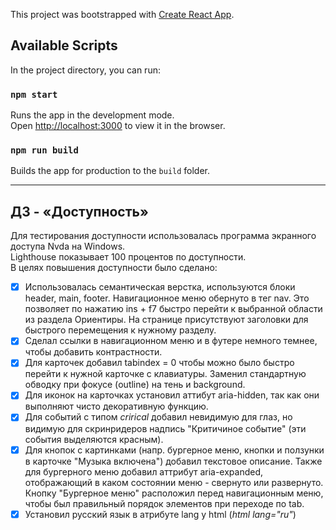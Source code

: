 This project was bootstrapped with [Create React App](https://github.com/facebook/create-react-app).

## Available Scripts

In the project directory, you can run:

### `npm start`

Runs the app in the development mode.<br>
Open [http://localhost:3000](http://localhost:3000) to view it in the browser.

### `npm run build`

Builds the app for production to the `build` folder.<br>
___

## ДЗ - «Доступность»
Для тестирования доступности использовалась программа экранного доступа Nvda на Windows.  
Lighthouse показывает 100 процентов по доступности.  
В целях повышения доступности было сделано:  
- [x] Использовалась семантическая верстка, используются блоки header, main, footer. Навигационное меню обернуто в тег nav. Это позволяет по нажатию ins + f7 быстро перейти к выбранной области из раздела Ориентиры. На странице присутствуют заголовки для быстрого перемещения к нужному разделу.  
- [x] Сделал ссылки в навигационном меню и в футере немного темнее, чтобы добавить контрастности.  
- [x] Для карточек добавил tabindex = 0 чтобы можно было быстро перейти к нужной карточке с клавиатуры. Заменил стандартную обводку при фокусе (outline) на тень и background.  
- [x] Для иконок на карточках установил аттибут aria-hidden, так как они выполняют чисто декоративную функцию.  
- [x] Для событий с типом *crirical* добавил невидимую для глаз, но видимую для скринридеров надпись "Критичиное событие" (эти события выделяются красным).  
- [x] Для кнопок с картинками (напр. бургерное меню, кнопки и ползунки в карточке "Музыка включена") добавил текстовое описание. Также для бургерного меню добавил аттрибут aria-expanded, отображающий в каком состоянии меню - свернуто или развернуто. Кнопку "Бургерное меню" расположил перед навигационным меню, чтобы был правильный порядок элементов при переходе по tab.  
- [x] Установил русский язык в атрибуте lang у html (*html lang="ru"*)  

